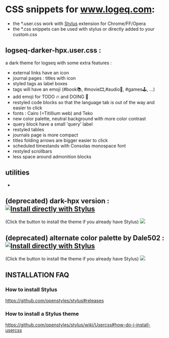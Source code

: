 # CSS snippets for www.logeq.com:

- the *.user.css work with [Stylus](https://github.com/openstyles/stylus) extension for Chrome/FF/Opera
- the *.css snippets can be used with stylus or directly added to your custom.css

## logseq-darker-hpx.user.css : 
a dark theme for logseq with some extra features :
- external links have an icon
- journal pages : titles with icon
- styled tags as label boxes 
- tags will have an emoji (#book📚, #movie🎞,#audio🎹, #games🕹, ...)
- add emoji for TODO 🔥 and DOING 🚧
- restyled code blocks so that the language tab is out of the way and easier to click
- fonts : Cairo (=Titillium web) and Teko
- new color palette, neutral background with more color contrast
- query block have a small 'query' label
- restyled tables
- journals page is more compact
- titles folding arrows are bigger easier to click
- scheduled timestands with Consolas monospace font
- restyled scrollbars
- less space around admonition blocks

## utilities

-

## (deprecated) dark-hpx version : [![Install directly with Stylus](https://img.shields.io/badge/Install%20directly%20with-Stylus-00adad.svg)](https://github.com/cannibalox/logseq-dark-hpx/raw/master/logseq-dark-hpx.user.css)

(Click the button to install the theme if you already have Stylus)
![](https://raw.githubusercontent.com/cannibalox/logseq-dark-hpx/master/Logseq-dark-hpx.png)

## (deprecated) alternate color palette by Dale502 : [![Install directly with Stylus](https://img.shields.io/badge/Install%20directly%20with-Stylus-00adad.svg)](https://github.com/cannibalox/logseq-dark-hpx/raw/master/logseq-dark-dale502.user.css)

(Click the button to install the theme if you already have Stylus)
![](https://raw.githubusercontent.com/cannibalox/logseq-dark-hpx/master/Logseq-dark-dale502.jpg)

## INSTALLATION FAQ
### How to install Stylus 
https://github.com/openstyles/stylus#releases
### How to install a Stylus theme
https://github.com/openstyles/stylus/wiki/Usercss#how-do-i-install-usercss
